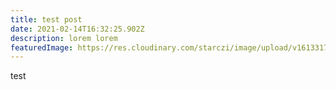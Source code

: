 ```yaml
---
title: test post
date: 2021-02-14T16:32:25.902Z
description: lorem lorem
featuredImage: https://res.cloudinary.com/starczi/image/upload/v1613317725/gatsby-source/mak2_glzdxt.jpg
---
```

test